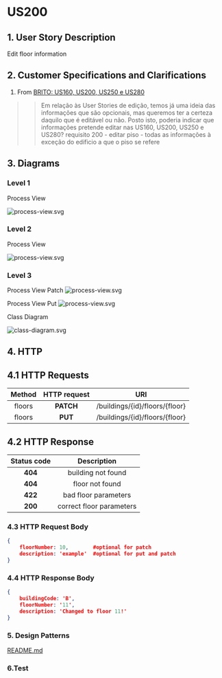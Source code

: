 # US200

## 1. User Story Description

Edit floor information

## 2. Customer Specifications and Clarifications

1. From [BRITO: US160, US200, US250 e US280](https://moodle.isep.ipp.pt/mod/forum/discuss.php?d=25168)

> > Em relação às User Stories de edição, temos já uma ideia das informações que são opcionais, mas queremos ter a certeza daquilo que é editável ou não. Posto isto, poderia indicar que informações pretende editar nas US160, US200, US250 e US280?
> requisito 200 - editar piso - todas as informações à exceção do edificio a que o piso se refere
## 3. Diagrams

### Level 1

Process View

![process-view.svg](level1%2Fprocess-view.svg)

### Level 2

Process View

![process-view.svg](level2%2Fprocess-view.svg)

### Level 3

Process View Patch
![process-view.svg](level3%2Fprocess-view-patch.svg)

Process View Put
![process-view.svg](level3%2Fprocess-view-put.svg)

Class Diagram

![class-diagram.svg](level3%2Fclass-diagram.svg)

## 4. HTTP

## 4.1 HTTP Requests

|    Method    | HTTP request |          URI          |
|:------------:|:------------:|:---------------------:|
| floors       |   **PATCH**  |  /buildings/{id}/floors/{floor}|
| floors       |   **PUT**    |  /buildings/{id}/floors/{floor}|


## 4.2 HTTP Response
| Status code |   Description   |
|:-----------:|:---------------:|
|   **404**   | building not found |
|   **404**   | floor not found |
|   **422**   | bad floor parameters |
|   **200**   | correct floor parameters |


### 4.3 HTTP Request Body

```json
{
    floorNumber: 10,        #optional for patch
    description: 'example'  #optional for put and patch
}
```

### 4.4 HTTP Response Body

```json
{
    buildingCode: 'B',
    floorNumber: '11',
    description: 'Changed to floor 11!'
}
```

### 5. Design Patterns

[README.md](..%2Fgeneral-purpose%2FREADME.md)


### 6.Test

